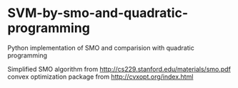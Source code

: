 # SVM-by-smo-and-quadratic-programming
Python implementation of SMO and comparision with quadratic programming

Simplified SMO algorithm from http://cs229.stanford.edu/materials/smo.pdf
convex optimization package from http://cvxopt.org/index.html
